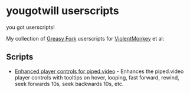 # yougotwill userscripts

you got userscripts!

My collection of [Greasy Fork](https://greasyfork.org/) userscripts for [ViolentMonkey](https://violentmonkey.github.io/) et al:

## Scripts

- [Enhanced player controls for piped.video](./piped/enhancedPlayerControls.js) - Enhances the piped.video player controls with tooltips on hover, looping, fast forward, rewind, seek forwards 10s, seek backwards 10s, etc.
